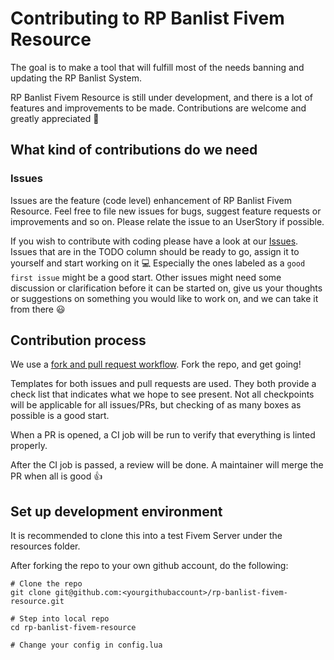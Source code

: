 # Contributing to RP Banlist Fivem Resource
The goal is to make a tool that will fulfill most of the needs banning and updating the RP Banlist System.

RP Banlist Fivem Resource is still under development, and there is a lot of features and improvements to be made.
Contributions are welcome and greatly appreciated :clap:

## What kind of contributions do we need
### Issues
Issues are the feature (code level) enhancement of RP Banlist Fivem Resource. 
Feel free to file new issues for bugs, suggest feature requests or improvements and so on. Please relate the issue to an UserStory if possible.

If you wish to contribute with coding please have a look at our [Issues](https://github.com/Sanden-Utvikling/rp-banlist-fivem-resource/issues).
Issues that are in the TODO column should be ready to go, assign it to yourself and start working on it :computer:
Especially the ones labeled as a `good first issue` might be a good start. 
Other issues might need some discussion or clarification before it can be started on, give us your thoughts or suggestions on something you would like to work on, and we can take it from there :smiley: 

## Contribution process
We use a [fork and pull request workflow](https://github.com/susam/gitpr). Fork the repo, and get going!

Templates for both issues and pull requests are used. They both provide a check list that indicates what we hope to see present.
Not all checkpoints will be applicable for all issues/PRs, but checking of as many boxes as possible is a good start.

When a PR is opened, a CI job will be run to verify that everything is linted properly.

After the CI job is passed, a review will be done. A maintainer will merge the PR when all is good :thumbsup:

## Set up development environment
It is recommended to clone this into a test Fivem Server under the resources folder.

After forking the repo to your own github account, do the following:
```
# Clone the repo
git clone git@github.com:<yourgithubaccount>/rp-banlist-fivem-resource.git

# Step into local repo
cd rp-banlist-fivem-resource

# Change your config in config.lua
```
